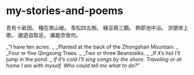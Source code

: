 # my-stories-and-poems
吾有十畝田。
種在南山破。
青松四五樹。
綠豆兩三顆。
熱即池中浴。
涼便岸上歌。
遨遊自取足。
誰能奈我何。


_“I have ten acres. _
_Planted at the back of the Zhongshan Mountain. _
_Four or five Qingsong Trees. _
_Two or three Beanstalks. _
_If it’s hot I’ll jump in the pond. _
_If it’s cold I’ll sing songs by the shore._
_Traveling or at home I am with myself._
_Who could tell me what to do?”_

